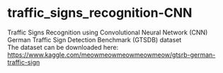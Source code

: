 # traffic_signs_recognition-CNN
Traffic Signs Recognition using Convolutional Neural Network (CNN)<br>
German Traffic Sign Detection Benchmark (GTSDB) dataset<br>
The dataset can be downloaded here: https://www.kaggle.com/meowmeowmeowmeowmeow/gtsrb-german-traffic-sign
